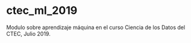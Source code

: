 # ctec_ml_2019

Modulo sobre aprendizaje máquina en el curso Ciencia de los Datos del CTEC, Julio 2019.
